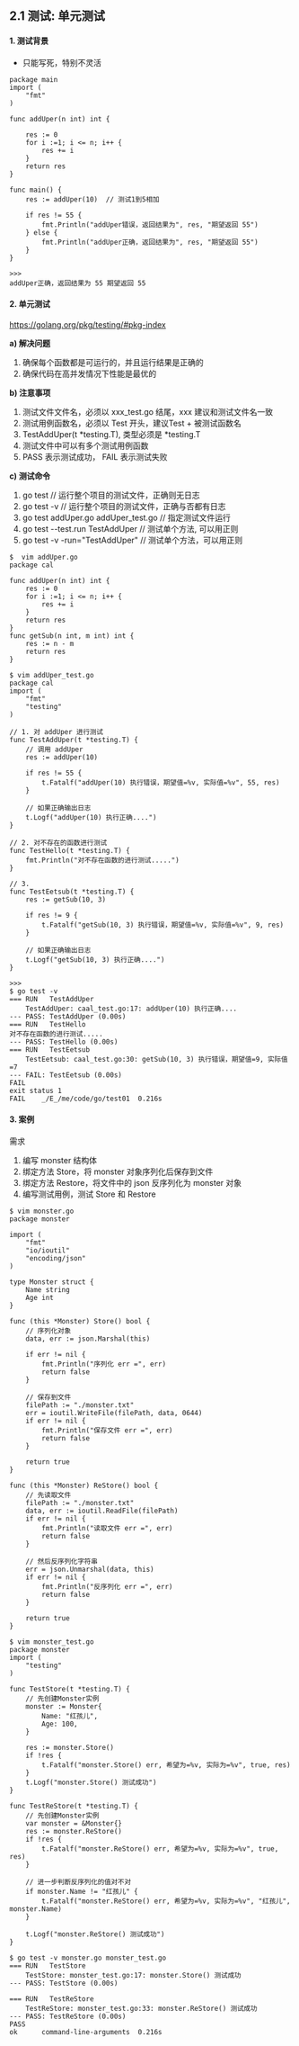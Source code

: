 ## 2.1 测试: 单元测试

#### 1. 测试背景

* 只能写死，特别不灵活

```
package main
import (
	"fmt"
)

func addUper(n int) int {

	res := 0
	for i :=1; i <= n; i++ {
		res += i
	}
	return res
}

func main() {
	res := addUper(10)  // 测试1到5相加

	if res != 55 {
		fmt.Println("addUper错误，返回结果为", res, "期望返回 55")
	} else {
		fmt.Println("addUper正确，返回结果为", res, "期望返回 55")
	}
}

>>>
addUper正确，返回结果为 55 期望返回 55
```

#### 2. 单元测试

<https://golang.org/pkg/testing/#pkg-index>

**a) 解决问题**    
1. 确保每个函数都是可运行的，并且运行结果是正确的
2. 确保代码在高并发情况下性能是最优的

**b) 注意事项**   
1. 测试文件文件名，必须以 xxx_test.go 结尾，xxx 建议和测试文件名一致
2. 测试用例函数名，必须以 Test 开头，建议Test + 被测试函数名
3. TestAddUper(t *testing.T), 类型必须是 *testing.T
4. 测试文件中可以有多个测试用例函数
5. PASS 表示测试成功， FAIL 表示测试失败

**c) 测试命令**   
1. go test      // 运行整个项目的测试文件，正确则无日志
2. go test -v   // 运行整个项目的测试文件，正确与否都有日志
3. go test addUper.go addUper_test.go // 指定测试文件运行
4. go test --test.run TestAddUper     // 测试单个方法, 可以用正则 
5. go test -v -run="TestAddUper"      // 测试单个方法，可以用正则


```
$  vim addUper.go
package cal

func addUper(n int) int {
	res := 0
	for i :=1; i <= n; i++ {
		res += i
	}
	return res
}
func getSub(n int, m int) int {
	res := n - m
	return res
}

$ vim addUper_test.go
package cal
import (
	"fmt"
	"testing"
)

// 1. 对 addUper 进行测试
func TestAddUper(t *testing.T) {
	// 调用 addUper
	res := addUper(10)
	
	if res != 55 {
		t.Fatalf("addUper(10) 执行错误，期望值=%v, 实际值=%v", 55, res)
	}

	// 如果正确输出日志
	t.Logf("addUper(10) 执行正确....")
} 

// 2. 对不存在的函数进行测试
func TestHello(t *testing.T) {
	fmt.Println("对不存在函数的进行测试.....")
}

// 3. 
func TestEetsub(t *testing.T) {
	res := getSub(10, 3)
	
	if res != 9 {
		t.Fatalf("getSub(10, 3) 执行错误，期望值=%v, 实际值=%v", 9, res)
	}

	// 如果正确输出日志
	t.Logf("getSub(10, 3) 执行正确....")
}

>>>
$ go test -v
=== RUN   TestAddUper
    TestAddUper: caal_test.go:17: addUper(10) 执行正确....
--- PASS: TestAddUper (0.00s)
=== RUN   TestHello
对不存在函数的进行测试.....
--- PASS: TestHello (0.00s)
=== RUN   TestEetsub
    TestEetsub: caal_test.go:30: getSub(10, 3) 执行错误，期望值=9, 实际值=7
--- FAIL: TestEetsub (0.00s)
FAIL
exit status 1
FAIL    _/E_/me/code/go/test01  0.216s
```


#### 3. 案例

需求       
1. 编写 monster 结构体
2. 绑定方法 Store，将 monster 对象序列化后保存到文件
3. 绑定方法 Restore，将文件中的 json 反序列化为 monster 对象
4. 编写测试用例，测试 Store 和 Restore

```
$ vim monster.go
package monster

import (
	"fmt"
	"io/ioutil"
	"encoding/json"
)

type Monster struct {
	Name string
	Age int
}

func (this *Monster) Store() bool {
	// 序列化对象
	data, err := json.Marshal(this)

	if err != nil {
		fmt.Println("序列化 err =", err)
		return false
	}

	// 保存到文件
	filePath := "./monster.txt"
	err = ioutil.WriteFile(filePath, data, 0644)
	if err != nil {
		fmt.Println("保存文件 err =", err)
		return false
	}

	return true
}

func (this *Monster) ReStore() bool {
	// 先读取文件
	filePath := "./monster.txt"
	data, err := ioutil.ReadFile(filePath)
	if err != nil {
		fmt.Println("读取文件 err =", err)
		return false
	}

	// 然后反序列化字符串
	err = json.Unmarshal(data, this)
	if err != nil {
		fmt.Println("反序列化 err =", err)
		return false
	}
	
	return true
}

$ vim monster_test.go
package monster
import (
	"testing"
)

func TestStore(t *testing.T) {
	// 先创建Monster实例
	monster := Monster{
		Name: "红孩儿",
		Age: 100,
	}

	res := monster.Store()
	if !res {
		t.Fatalf("monster.Store() err, 希望为=%v, 实际为=%v", true, res)
	}
	t.Logf("monster.Store() 测试成功")
}

func TestReStore(t *testing.T) {
	// 先创建Monster实例
	var monster = &Monster{}
	res := monster.ReStore()
	if !res {
		t.Fatalf("monster.ReStore() err, 希望为=%v, 实际为=%v", true, res)
	}

	// 进一步判断反序列化的值对不对
	if monster.Name != "红孩儿" {
		t.Fatalf("monster.ReStore() err, 希望为=%v, 实际为=%v", "红孩儿", monster.Name)
	}

	t.Logf("monster.ReStore() 测试成功")
}

$ go test -v monster.go monster_test.go
=== RUN   TestStore
    TestStore: monster_test.go:17: monster.Store() 测试成功
--- PASS: TestStore (0.00s)

=== RUN   TestReStore
    TestReStore: monster_test.go:33: monster.ReStore() 测试成功
--- PASS: TestReStore (0.00s)
PASS
ok      command-line-arguments  0.216s
```
